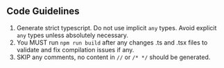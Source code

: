 ## Code Guidelines

1. Generate strict typescript. Do not use implicit `any` types. Avoid explicit `any` types unless absolutely necessary.
2. You MUST run `npm run build` after any changes .ts and .tsx files to validate and fix compilation issues if any.
3. SKIP any comments, no content in `//` or `/* */` should be generated.
